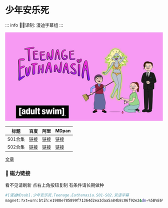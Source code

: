 # 少年安乐死

::: info
✍🏻译制: 漫迪字幕组
:::

![maxresdefault.jpg](maxresdefault.jpg)

| 标题 | 百度 | 阿里 | MDpan |
| --- | --- | --- | --- |
| S01合集 |[链接](https://pan.baidu.com/s/1IWGHSyGC9Qj4djv-an8KJA?pwd=bncj) |[链接](https://www.aliyundrive.com/s/u7noDgsoNXR) |[链接](https://mdpan.tk/%E5%B0%91%E5%B9%B4%E5%AE%89%E4%B9%90%E6%AD%BB) |
| S02合集 |[链接](https://pan.baidu.com/s/10bF1aAJpzsY4SPl2tQDtZA?pwd=kchh) |[链接](https://www.aliyundrive.com/s/iA27CeCdvnD) |[链接](https://pan.mdsub.top/zh-CN/%E5%B0%91%E5%B9%B4%E5%AE%89%E4%B9%90%E6%AD%BB/Season%202/) |

[文章](%E6%96%87%E7%AB%A0%20c8ec1d401d2a45759d0d125501abf413.csv)

### 🧲 磁力链接

看不见请刷新 点右上角按钮复制 有条件请长期做种

```bash
#[漫迪MDsub].少年安乐死.Teenage.Euthanasia.S01-S02.双语字幕
magnet:?xt=urn:btih:e1988e785899f71364d2ea3daa5a84b8c06f92e2&dn=%5B%E6%BC%AB%E8%BF%AAMDsub%5D.%E5%B0%91%E5%B9%B4%E5%AE%89%E4%B9%90%E6%AD%BB.Teenage.Euthanasia.S01-S02.%E5%8F%8C%E8%AF%AD%E5%AD%97%E5%B9%95&tr=http%3A%2F%2Falltorrents.net%3A80%2Fbt%2Fannounce.php&tr=http%3A%2F%2Fbluebird-hd.org%2Fannounce.php&tr=http%3A%2F%2Fwww.thetradersden.org%2Fforums%2Ftracker%2Fannounce.php&tr=http%3A%2F%2Ftracker.trancetraffic.com%3A80%2Fannounce.php&tr=http%3A%2F%2Firrenhaus.dyndns.dk%3A80%2Fannounce.php&tr=http%3A%2F%2F1337.abcvg.info%3A80%2Fannounce&tr=http%3A%2F%2Fbt.beatrice-raws.org%3A80%2Fannounce&tr=http%3A%2F%2Fwww.tribalmixes.com%3A80%2Fannounce.php&tr=http%3A%2F%2Fwww.wareztorrent.com%3A80%2Fannounce
```